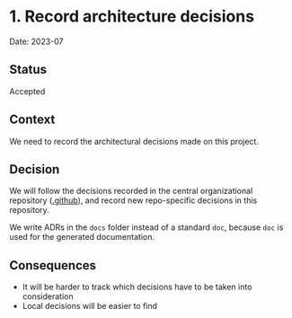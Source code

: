 # 1. Record architecture decisions

Date: 2023-07

## Status

Accepted

## Context

We need to record the architectural decisions made on this project.

## Decision

We will follow the decisions recorded in the central organizational 
repository ([.github](https://github.com/openscd/.github)), 
and record new repo-specific decisions in this repository.

We write ADRs in the `docs` folder instead of a standard `doc`, 
because `doc` is used for the generated documentation.

## Consequences

- It will be harder to track which decisions have to be taken into consideration
- Local decisions will be easier to find
